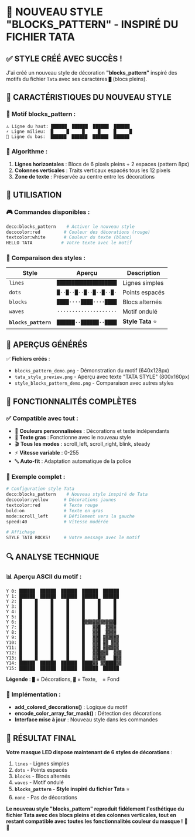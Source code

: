 # 🎨 NOUVEAU STYLE "BLOCKS_PATTERN" - INSPIRÉ DU FICHIER TATA

## ✅ **STYLE CRÉÉ AVEC SUCCÈS !**

J'ai créé un nouveau style de décoration **"blocks_pattern"** inspiré des motifs du fichier `Tata` avec ses caractères `█` (blocs pleins).

## 🎯 **CARACTÉRISTIQUES DU NOUVEAU STYLE**

### 📐 **Motif blocks_pattern** :
```
🔝 Ligne du haut: ██████  ██████  ██████  ██████  
⚡ Ligne milieu:  █     █     █     █     █     █
🔻 Ligne du bas:  ██████  ██████  ██████  ██████  
```

### 🔧 **Algorithme** :
1. **Lignes horizontales** : Blocs de 6 pixels pleins + 2 espaces (pattern 8px)
2. **Colonnes verticales** : Traits verticaux espacés tous les 12 pixels
3. **Zone de texte** : Préservée au centre entre les décorations

## 🌈 **UTILISATION**

### 🎮 **Commandes disponibles** :
```bash
deco:blocks_pattern    # Activer le nouveau style
decocolor:red         # Couleur des décorations (rouge)
textcolor:white       # Couleur du texte (blanc)
HELLO TATA           # Votre texte avec le motif
```

### 🎨 **Comparaison des styles** :
| Style | Aperçu | Description |
|-------|--------|-------------|
| `lines` | `████████████████████` | Lignes simples |
| `dots` | `█··█··█··█··█··█··█·` | Points espacés |
| `blocks` | `████····████····████` | Blocs alternés |
| `waves` | `····················` | Motif ondulé |
| **`blocks_pattern`** | **`██████··██████··████`** | **Style Tata** ⭐ |

## 📸 **APERÇUS GÉNÉRÉS**

✅ **Fichiers créés** :
- `blocks_pattern_demo.png` - Démonstration du motif (640x128px)
- `tata_style_preview.png` - Aperçu avec texte "TATA STYLE" (800x160px)
- `style_blocks_pattern_demo.png` - Comparaison avec autres styles

## 🚀 **FONCTIONNALITÉS COMPLÈTES**

### ✅ **Compatible avec tout** :
- 🌈 **Couleurs personnalisées** : Décorations et texte indépendants
- 💪 **Texte gras** : Fonctionne avec le nouveau style
- 🎬 **Tous les modes** : scroll_left, scroll_right, blink, steady
- ⚡ **Vitesse variable** : 0-255
- 🔤 **Auto-fit** : Adaptation automatique de la police

### 🎯 **Exemple complet** :
```bash
# Configuration style Tata
deco:blocks_pattern    # Nouveau style inspiré de Tata
decocolor:yellow      # Décorations jaunes
textcolor:red         # Texte rouge
bold:on               # Texte en gras
mode:scroll_left      # Défilement vers la gauche
speed:40              # Vitesse modérée

# Affichage
STYLE TATA ROCKS!     # Votre message avec le motif
```

## 🔍 **ANALYSE TECHNIQUE**

### 📊 **Aperçu ASCII du motif** :
```
Y 0: ██████  ██████  ██████  ██████  ██████  
Y 1: ██████  ██████  ██████  ██████  ██████  
Y 2: █     █     █     █     █     █     █   
Y 3: █     █     █     █     █     █     █   
Y 4: █     █     █     █     █     █     █   
Y 5: █     █     █     █     █     █     █   
Y 6: █     █     █     █     █▓▓▓▓▓▓▓▓▓▓▓█  
Y 7: █     █     █     █     █   ▓▓█  ▓▓▓▓   
Y 8: █     █     █     █     █   ▓▓█  ▓▓▓▓   
Y 9: █     █     █     █     █   ▓▓█ ▓▓▓▓▓▓  
Y10: █     █     █     █     █   ▓▓█ ▓▓ ▓▓▓  
Y11: █     █     █     █     █   ▓▓█ ▓▓▓▓▓▓  
Y12: █     █     █     █     █   ▓▓█▓▓▓  ▓▓▓ 
Y13: █     █     █     █     █   ▓▓█▓▓   █▓▓ 
Y14: ██████  ██████  ██████  ████▓▓ ▓▓████▓▓ 
Y15: ██████  ██████  ██████  ██████  ██████  
```
**Légende** : `█` = Décorations, `▓` = Texte, ` ` = Fond

### 🔧 **Implémentation** :
- **add_colored_decorations()** : Logique du motif
- **encode_color_array_for_mask()** : Détection des décorations  
- **Interface mise à jour** : Nouveau style dans les commandes

## 🎉 **RÉSULTAT FINAL**

**Votre masque LED dispose maintenant de 6 styles de décorations** :
1. `lines` - Lignes simples
2. `dots` - Points espacés  
3. `blocks` - Blocs alternés
4. `waves` - Motif ondulé
5. **`blocks_pattern` - Style inspiré du fichier Tata** ⭐
6. `none` - Pas de décorations

**Le nouveau style "blocks_pattern" reproduit fidèlement l'esthétique du fichier Tata avec des blocs pleins et des colonnes verticales, tout en restant compatible avec toutes les fonctionnalités couleur du masque !** 🎯✨
